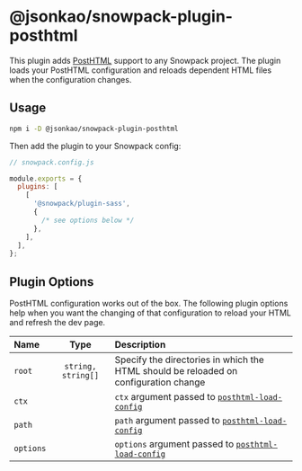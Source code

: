 # @jsonkao/snowpack-plugin-posthtml

This plugin adds [PostHTML](https://github.com/posthtml/posthtml) support to any Snowpack project. The plugin loads your PostHTML configuration and reloads dependent HTML files when the configuration changes.

## Usage

```sh
npm i -D @jsonkao/snowpack-plugin-posthtml
```

Then add the plugin to your Snowpack config:

```js
// snowpack.config.js

module.exports = {
  plugins: [
    [
      '@snowpack/plugin-sass',
      {
        /* see options below */
      },
    ],
  ],
};
```

## Plugin Options

PostHTML configuration works out of the box. The following plugin options help when you want the changing of that configuration to reload your HTML and refresh the dev page.

| Name   |              Type              | Description                                                   |
| :----- | :----------------------------: | :------------------------------------------------------------ |
| `root` |       `string, string[]`       | Specify the directories in which the HTML should be reloaded on configuration change |
| `ctx`  | | `ctx` argument passed to [`posthtml-load-config`](https://github.com/posthtml/posthtml-load-config/blob/master/index.js#L14) |
| `path`  | | `path` argument passed to [`posthtml-load-config`](https://github.com/posthtml/posthtml-load-config/blob/master/index.js#L14) |
| `options`  | | `options` argument passed to [`posthtml-load-config`](https://github.com/posthtml/posthtml-load-config/blob/master/index.js#L14) |